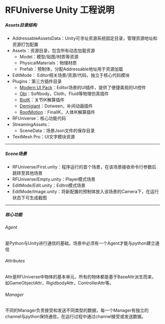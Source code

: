 # RFUniverse Unity 工程说明

##### Assets目录结构

* AddressableAssetsData：Unity可寻址资源系统固定目录，管理资源地址和资源打包配置
* Assets：资源目录，包含所有动态加载资源
  * Model：模型/贴图/材质等资源
  * PhysicalMaterials：物理材质
  * Prefab：预制体，分配Addressable地址用于资源加载
* EditMode： Editor相关场景/资源/代码，独立于核心代码模块
* Plugins：第三方插件目录
  * [Modern UI Pack](https://assetstore.unity.com/packages/tools/gui/modern-ui-pack-201717)：Editor场景的UI插件，提供了便捷美观的UI控件
  * [Obi](https://assetstore.unity.com/publishers/5170)：Softbody，Cloth，Fluid等物理仿真插件
  * [BioIK](https://assetstore.unity.com/packages/tools/animation/bio-ik-67819)：关节IK解算插件
  * [Demigiant](https://assetstore.unity.com/packages/tools/visual-scripting/dotween-pro-32416)：Dotween，补间动画插件
  * [RootMotion](https://assetstore.unity.com/packages/tools/animation/final-ik-14290)：FinalIK，人体IK解算插件
* RFUniverse：核心功能代码
* StreamingAssets：
  * SceneData：场景Json文件的保存目录
* TextMesh Pro：UI文字模块资源
---
##### Scene场景

* RFUniverse/First.unity：程序运行的首个场景，在该场景接收命令行参数后跳转至其他场景
* RFUniverse/Empty.unity：Player模式场景
* EditMode/Edit.unity：Editro模式场景
* EditMode/Image.unity：将新配置的预制体放入该场景的Camera下，在运行状态下可生成截图
---
##### 核心功能

###### Agent

是Python与Unity进行通信的基础，场景中必须有一个Agent才能与python建立通信

###### Attributes

Attr是RFUniverse中物体的基本单元，所有的物体都是基于BaseAttr派生而来，如GameObjectAttr，RigidbodyAttr，ControllerAttr等。

###### Manager

不同的Manager负责接受和发送不同类型的数据，每一个Manager有独立的channel与python保持通信，在运行过程中通过channel接受或发送数据。